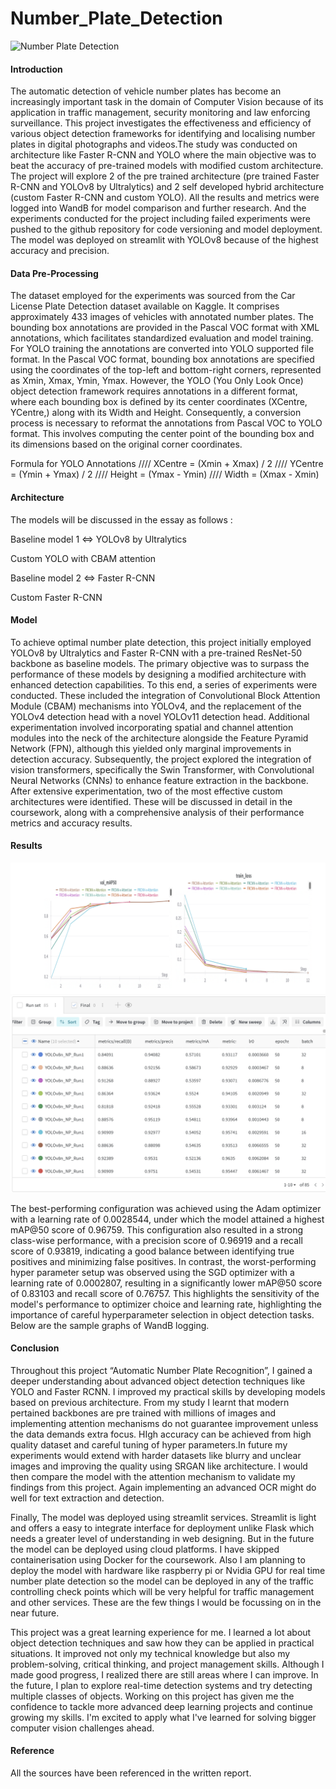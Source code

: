 # Number_Plate_Detection
![Number Plate Detection](gif.gif)

#### Introduction
The automatic detection of vehicle number plates has become an increasingly important task in the domain of Computer Vision because of its application in traffic management, security monitoring  and law enforcing surveillance. This project investigates the effectiveness and efficiency of various object detection frameworks for identifying and localising number plates in digital photographs and videos.The study was conducted on architecture like Faster R-CNN and YOLO where the main objective was to beat the accuracy of pre-trained models with modified custom architecture. The project will explore 2 of the pre trained architecture (pre trained Faster R-CNN and YOLOv8 by Ultralytics) and 2 self developed hybrid architecture (custom Faster R-CNN and custom YOLO). All the results and metrics were logged into WandB for model comparison and further research. And the experiments conducted for the project including failed experiments were pushed to the github repository for code versioning and model deployment. The model was deployed on streamlit with YOLOv8 because of the highest accuracy and precision. 


#### Data Pre-Processing
The dataset employed for the experiments was sourced from the Car License Plate Detection dataset available on Kaggle. It comprises approximately 433 images of vehicles with annotated number plates. The bounding box annotations are provided in the Pascal VOC format with XML annotations, which facilitates standardized evaluation and model training. For YOLO training the annotations are converted into YOLO supported file format. In the Pascal VOC format, bounding box annotations are specified using the coordinates of the top-left and bottom-right corners, represented as Xmin, Xmax, Ymin, Ymax. However, the YOLO (You Only Look Once) object detection framework requires annotations in a different format, where each bounding box is defined by its center coordinates (XCentre, YCentre,) along with its Width and Height.  Consequently, a conversion process is necessary to reformat the annotations from Pascal VOC to YOLO format. This involves computing the center point of the bounding box and its dimensions based on the original corner coordinates. 

Formula for YOLO Annotations //// 
XCentre = (Xmin + Xmax) / 2 //// 
YCentre = (Ymin + Ymax) / 2 //// 
Height = (Ymax - Ymin) ////
Width = (Xmax - Xmin)

#### Architecture
The models will be discussed in the essay as follows :

Baseline model 1 ⇔ YOLOv8 by Ultralytics

Custom YOLO with CBAM attention

Baseline model 2 ⇔ Faster R-CNN

Custom Faster R-CNN

#### Model
To achieve optimal number plate detection, this project initially employed YOLOv8 by Ultralytics and Faster R-CNN with a pre-trained ResNet-50 backbone as baseline models. The primary objective was to surpass the performance of these models by designing a modified architecture with enhanced detection capabilities. To this end, a series of experiments were conducted. These included the integration of Convolutional Block Attention Module (CBAM) mechanisms into YOLOv4, and the replacement of the YOLOv4 detection head with a novel YOLOv11 detection head. Additional experimentation involved incorporating spatial and channel attention modules into the neck of the architecture alongside the Feature Pyramid Network (FPN), although this yielded only marginal improvements in detection accuracy.
Subsequently, the project explored the integration of vision transformers, specifically the Swin Transformer, with Convolutional Neural Networks (CNNs) to enhance feature extraction in the backbone. After extensive experimentation, two of the most effective custom architectures were identified. These will be discussed in detail in the coursework, along with a comprehensive analysis of their performance metrics and accuracy results.

#### Results
![FRCNN x Attention](frcnn.png)        ![YOLOv8](yolov8.png)

The best-performing configuration was achieved using the Adam optimizer with a learning rate of 0.0028544, under which the model attained a highest mAP@50 score of 0.96759. This configuration also resulted in a strong class-wise performance, with a precision score of 0.96919 and a recall score of 0.93819, indicating a good balance between identifying true positives and minimizing false positives. In contrast, the worst-performing hyper parameter setup was observed using the SGD optimizer with a learning rate of 0.0002807, resulting in a significantly lower mAP@50 score of 0.83103 and recall score of 0.76757. This highlights the sensitivity of the model's performance to optimizer choice and learning rate, highlighting the importance of careful hyperparameter selection in object detection tasks. Below are the sample graphs of WandB logging.

#### Conclusion
Throughout this project “Automatic Number Plate Recognition”, I gained a deeper understanding about advanced object detection techniques like YOLO and Faster RCNN. I improved my practical skills  by developing models based on previous architecture. From my study I learnt that modern pertained backbones are pre trained with millions of images and implementing attention mechanisms do not guarantee improvement unless the data demands extra focus. HIgh accuracy can be achieved from high quality dataset and careful tuning of hyper parameters.In future my experiments would extend with harder datasets like blurry and unclear images and improving the quality using SRGAN like architecture. I would then compare the model with the attention mechanism to validate my findings from this project. Again implementing an advanced OCR might do well for text extraction and detection.

Finally, The model was deployed using streamlit services. Streamlit is light and offers a easy to integrate interface for deployment unlike Flask which needs a greater level of understanding in web designing. But in the future the model can be deployed using cloud platforms. I have skipped containerisation using Docker for the coursework. Also I am planning to deploy the model with hardware like raspberry pi or Nvidia GPU for real time number plate detection so the model can be deployed in any of the traffic controlling check points which will be very helpful for traffic management and other services. These are the few things I would be focussing on in the near future.

This project was a great learning experience for me. I learned a lot about object detection techniques and saw how they can be applied in practical situations. It improved not only my technical knowledge but also my problem-solving, critical thinking, and project management skills. Although I made good progress, I realized there are still areas where I can improve. In the future, I plan to explore real-time detection systems and try detecting multiple classes of objects. Working on this project has given me the confidence to tackle more advanced deep learning projects and continue growing my skills. I'm excited to apply what I've learned for solving  bigger computer vision challenges ahead.

#### Reference
All the sources have been referenced in the written report.
